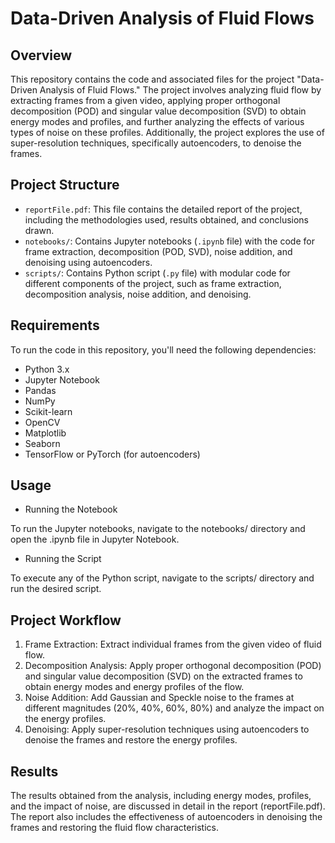 # Data-Driven Analysis of Fluid Flows

## Overview

This repository contains the code and associated files for the project "Data-Driven Analysis of Fluid Flows." The project involves analyzing fluid flow by extracting frames from a given video, applying proper orthogonal decomposition (POD) and singular value decomposition (SVD) to obtain energy modes and profiles, and further analyzing the effects of various types of noise on these profiles. Additionally, the project explores the use of super-resolution techniques, specifically autoencoders, to denoise the frames.

## Project Structure

- `reportFile.pdf`: This file contains the detailed report of the project, including the methodologies used, results obtained, and conclusions drawn.
- `notebooks/`: Contains Jupyter notebooks (`.ipynb` file) with the code for frame extraction, decomposition (POD, SVD), noise addition, and denoising using autoencoders.
- `scripts/`: Contains Python script (`.py` file) with modular code for different components of the project, such as frame extraction, decomposition analysis, noise addition, and denoising.

## Requirements

To run the code in this repository, you'll need the following dependencies:

- Python 3.x
- Jupyter Notebook
- Pandas
- NumPy
- Scikit-learn
- OpenCV
- Matplotlib
- Seaborn
- TensorFlow or PyTorch (for autoencoders)

## Usage

- Running the Notebook

To run the Jupyter notebooks, navigate to the notebooks/ directory and open the .ipynb file in Jupyter Notebook.

- Running the Script

To execute any of the Python script, navigate to the scripts/ directory and run the desired script.

## Project Workflow

1. Frame Extraction: Extract individual frames from the given video of fluid flow.
2. Decomposition Analysis: Apply proper orthogonal decomposition (POD) and singular value decomposition (SVD) on the extracted frames to obtain energy modes and energy profiles of the flow.
3. Noise Addition: Add Gaussian and Speckle noise to the frames at different magnitudes (20%, 40%, 60%, 80%) and analyze the impact on the energy profiles.
4. Denoising: Apply super-resolution techniques using autoencoders to denoise the frames and restore the energy profiles.

## Results

The results obtained from the analysis, including energy modes, profiles, and the impact of noise, are discussed in detail in the report (reportFile.pdf). The report also includes the effectiveness of autoencoders in denoising the frames and restoring the fluid flow characteristics.
